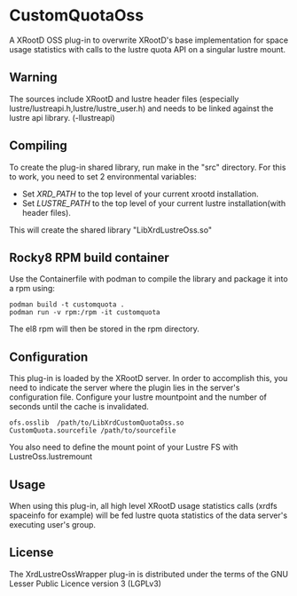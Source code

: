 # CustomQuotaOss

A XRootD OSS plug-in to overwrite XRootD's base implementation for space usage statistics with calls to the lustre quota API on a singular lustre mount.

## Warning

The sources include XRootD and lustre header files (especially lustre/lustreapi.h,lustre/lustre_user.h)
and needs to be linked against the lustre api library. (-llustreapi)

## Compiling

To create the plug-in shared library, run make in the "src" directory.
For this to work, you need to set 2 environmental variables:

* Set *XRD_PATH* to the top level of your current xrootd installation.
* Set *LUSTRE_PATH* to the top level of your current lustre installation(with header files). 

This will create the shared library "LibXrdLustreOss.so"

## Rocky8 RPM build container

Use the Containerfile with podman to compile the library and package it into a rpm using:

```
podman build -t customquota .
podman run -v rpm:/rpm -it customquota
```

The el8 rpm will then be stored in the rpm directory.

## Configuration

This plug-in is loaded by the XRootD server. In order to accomplish this, you need to indicate the server where the plugin lies in the server's configuration file. Configure your lustre mountpoint and the number of seconds until the cache is invalidated.
```shell
ofs.osslib  /path/to/LibXrdCustomQuotaOss.so
CustomQuota.sourcefile /path/to/sourcefile

```
You also need to define the mount point of your Lustre FS with LustreOss.lustremount


## Usage

When using this plug-in, all high level XRootD usage statistics calls (xrdfs spaceinfo for example) will be fed lustre quota statistics of the data server's executing user's group.

## License

The XrdLustreOssWrapper plug-in is distributed under the terms of the GNU Lesser Public Licence version 3 (LGPLv3)


